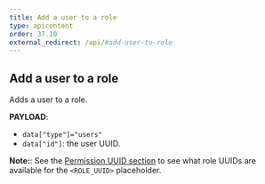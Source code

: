```yaml
---
title: Add a user to a role
type: apicontent
order: 37.10
external_redirect: /api/#add-user-to-role
---
```


## Add a user to a role

Adds a user to a role.

**PAYLOAD**:

* `data["type"]="users"`
* `data["id"]`: the user UUID.

**Note:**: See the [Permission UUID section](#permission-uuids) to see what role UUIDs are available for the `<ROLE_UUID>` placeholder.

